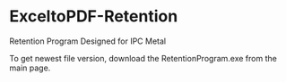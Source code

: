 # ExceltoPDF-Retention
Retention Program Designed for IPC Metal

To get newest file version, download the RetentionProgram.exe from the main page.
